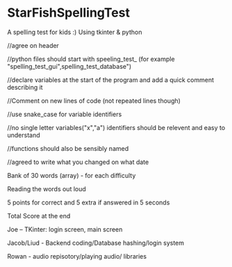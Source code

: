 # StarFishSpellingTest
A spelling test for kids :)
Using tkinter & python 

 


//agree on header

//python files should start with speeling_test_ (for example "spelling_test_gui",spelling_test_database")

//declare variables at the start of the program and add a quick comment describing it

//Comment on new lines of code (not repeated lines though)

//use snake_case for variable identifiers

//no single letter variables("x","a") identifiers should be relevent and easy to understand

//functions should also be sensibly named

//agreed to write what you changed on what date 


 

Bank of 30 words (array) - for each difficulty

Reading the words out loud 

5 points for correct and 5 extra if answered in 5 seconds 

Total Score at the end 

 

Joe – TKinter: login screen,  main screen

Jacob/Liud - Backend coding/Database hashing/login system

Rowan - audio repisotory/playing audio/ libraries

